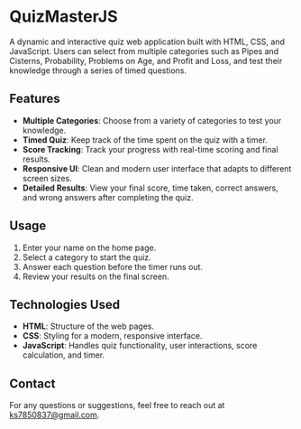 
# QuizMasterJS

A dynamic and interactive quiz web application built with HTML, CSS, and JavaScript. Users can select from multiple categories such as Pipes and Cisterns, Probability, Problems on Age, and Profit and Loss, and test their knowledge through a series of timed questions.

## Features

- **Multiple Categories**: Choose from a variety of categories to test your knowledge.
- **Timed Quiz**: Keep track of the time spent on the quiz with a timer.
- **Score Tracking**: Track your progress with real-time scoring and final results.
- **Responsive UI**: Clean and modern user interface that adapts to different screen sizes.
- **Detailed Results**: View your final score, time taken, correct answers, and wrong answers after completing the quiz.


## Usage

1. Enter your name on the home page.
2. Select a category to start the quiz.
3. Answer each question before the timer runs out.
4. Review your results on the final screen.


## Technologies Used

- **HTML**: Structure of the web pages.
- **CSS**: Styling for a modern, responsive interface.
- **JavaScript**: Handles quiz functionality, user interactions, score calculation, and timer.


## Contact

For any questions or suggestions, feel free to reach out at [ks7850837@gmail.com](mailto:ks7850837@gmail.com).
